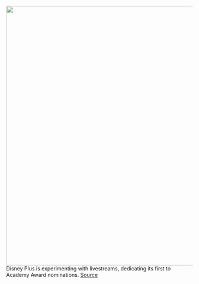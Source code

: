 <img src='https://cdn.vox-cdn.com/thumbor/NOmINxLUtSbjOU2NHYvmH1aOy9U=/0x0:3543x2362/1200x800/filters:focal(1489x898:2055x1464)/cdn.vox-cdn.com/uploads/chorus_image/image/70486007/1238248875.0.jpg' width='700px' /><br/>
Disney Plus is experimenting with livestreams, dedicating its first to Academy Award nominations.
<a href='https://www.theverge.com/2022/2/8/22924369/disney-plus-first-live-feed'> Source <a/>